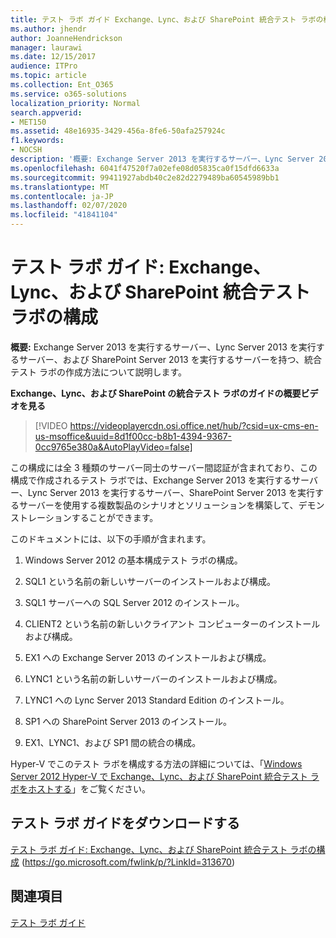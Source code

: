```yaml
---
title: テスト ラボ ガイド Exchange、Lync、および SharePoint 統合テスト ラボの構成
ms.author: jhendr
author: JoanneHendrickson
manager: laurawi
ms.date: 12/15/2017
audience: ITPro
ms.topic: article
ms.collection: Ent_O365
ms.service: o365-solutions
localization_priority: Normal
search.appverid:
- MET150
ms.assetid: 48e16935-3429-456a-8fe6-50afa257924c
f1.keywords:
- NOCSH
description: '概要: Exchange Server 2013 を実行するサーバー、Lync Server 2013 を実行するサーバー、および SharePoint Server 2013 を実行するサーバーを持つ、統合テスト ラボの作成方法について説明します。'
ms.openlocfilehash: 6041f47520f7a02efe08d05835ca0f15dfd6633a
ms.sourcegitcommit: 99411927abdb40c2e82d2279489ba60545989bb1
ms.translationtype: MT
ms.contentlocale: ja-JP
ms.lasthandoff: 02/07/2020
ms.locfileid: "41841104"
---
```

# <a name="test-lab-guide-configure-an-integrated-exchange-lync-and-sharepoint-test-lab"></a>テスト ラボ ガイド: Exchange、Lync、および SharePoint 統合テスト ラボの構成

 **概要:** Exchange Server 2013 を実行するサーバー、Lync Server 2013 を実行するサーバー、および SharePoint Server 2013 を実行するサーバーを持つ、統合テスト ラボの作成方法について説明します。
 
**Exchange、Lync、および SharePoint の統合テスト ラボのガイドの概要ビデオを見る**

> [!VIDEO https://videoplayercdn.osi.office.net/hub/?csid=ux-cms-en-us-msoffice&uuid=8d1f00cc-b8b1-4394-9367-0cc9765e380a&AutoPlayVideo=false]
 
この構成には全 3 種類のサーバー同士のサーバー間認証が含まれており、この構成で作成されるテスト ラボでは、Exchange Server 2013 を実行するサーバー、Lync Server 2013 を実行するサーバー、SharePoint Server 2013 を実行するサーバーを使用する複数製品のシナリオとソリューションを構築して、デモンストレーションすることができます。
  
このドキュメントには、以下の手順が含まれます。
  
1. Windows Server 2012 の基本構成テスト ラボの構成。
    
2. SQL1 という名前の新しいサーバーのインストールおよび構成。
    
3. SQL1 サーバーへの SQL Server 2012 のインストール。
    
4. CLIENT2 という名前の新しいクライアント コンピューターのインストールおよび構成。
    
5. EX1 への Exchange Server 2013 のインストールおよび構成。
    
6. LYNC1 という名前の新しいサーバーのインストールおよび構成。
    
7. LYNC1 への Lync Server 2013 Standard Edition のインストール。
    
8. SP1 への SharePoint Server 2013 のインストール。
    
9. EX1、LYNC1、および SP1 間の統合の構成。
    
Hyper-V でこのテスト ラボを構成する方法の詳細については、「[Windows Server 2012 Hyper-V で Exchange、Lync、および SharePoint 統合テスト ラボをホストする](https://social.technet.microsoft.com/wiki/contents/articles/18483.hosting-the-integrated-exchange-lync-and-sharepoint-test-lab-with-windows-server-2012-hyper-v.aspx)」をご覧ください。
  
## <a name="download-the-test-lab-guide"></a>テスト ラボ ガイドをダウンロードする

[テスト ラボ ガイド: Exchange、Lync、および SharePoint 統合テスト ラボの構成](https://go.microsoft.com/fwlink/p/?LinkId=313670) (https://go.microsoft.com/fwlink/p/?LinkId=313670)
  
## <a name="see-also"></a>関連項目

[テスト ラボ ガイド](https://go.microsoft.com/fwlink/p/?LinkId=202817)





